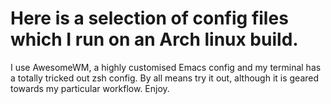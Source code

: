 

# Here is a selection of config files which I run on an Arch linux build.
 I use AwesomeWM, a highly customised Emacs config and my terminal has a totally tricked out zsh config.
 By all means try it out, although it is geared towards my particular workflow. Enjoy.
